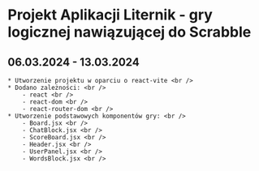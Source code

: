 # Projekt Aplikacji Liternik - gry logicznej nawiązującej do Scrabble

## 06.03.2024 - 13.03.2024 <br />
    * Utworzenie projektu w oparciu o react-vite <br />
    * Dodano zależności: <br />
        - react <br />
        - react-dom <br />
        - react-router-dom <br />
    * Utworzenie podstawowych komponentów gry: <br />
        - Board.jsx <br />
        - ChatBlock.jsx <br />
        - ScoreBoard.jsx <br />
        - Header.jsx <br />
        - UserPanel.jsx <br />
        - WordsBlock.jsx <br />